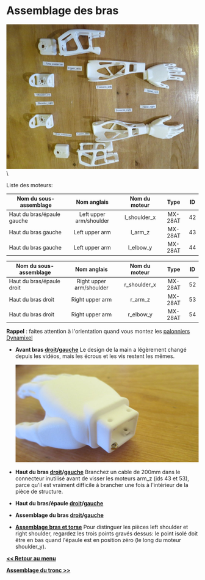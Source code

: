 # Assemblage des bras

![image](../img/parts_arms.JPG)\


Liste des moteurs:

| Nom du sous-assemblage   | Nom anglais    	|  Nom du moteur|   Type  	| ID 	|
|------------------------- | :--------:	|:------------:	|:-------:	|:--:	|
| Haut du bras/épaule gauche|  Left upper arm/shoulder  | l\_shoulder\_x | MX-28AT 	| 42 	|
| Haut du bras gauche          	| Left upper arm|  l\_arm\_z  	| MX-28AT 	| 43 	|
| Haut du bras gauche      	| Left upper arm| l\_elbow\_y 	| MX-28AT 	| 44 	|


| Nom du sous-assemblage       	| Nom anglais    	|  Nom du moteur|   Type  	| ID 	|
|--------------------------| :--------:	|:--------------:|:-------:|:--:|
| Haut du bras/épaule droit |Right upper arm/shoulder|  r\_shoulder\_x | MX-28AT | 52 |
| Haut du bras droit          | Right upper arm|    r\_arm\_z   | MX-28AT | 53 |
| Haut du bras droit          | Right upper arm|   r\_elbow\_y  | MX-28AT | 54 |

**Rappel** : faites attention à l'orientation quand vous montez les [palonniers Dynamixel](materiel_dynamixel.md)


-   **Avant bras [droit](https://github.com/poppy-project/Poppy-basic-arms/blob/master/doc/subassemblies/right_forearm_assembly_instructions.md)/[gauche](https://github.com/poppy-project/Poppy-basic-arms/blob/master/doc/subassemblies/left_forearm_assembly_instructions.md)** Le design de la main a légèrement changé depuis les vidéos, mais les écrous et les vis restent les mêmes.

    ![image](../img/hand_nut.JPG)

-   **Haut du bras [droit](https://github.com/poppy-project/Poppy-basic-arms/blob/master/doc/subassemblies/right_upper_arm_assembly.md)/[gauche](https://github.com/poppy-project/Poppy-basic-arms/blob/master/doc/subassemblies/left_upper_arm_assembly.md)**  Branchez un cable de 200mm dans le connecteur inutilisé avant de visser les moteurs arm\_z (ids 43 et 53), parce qu'il est vraiment difficile à brancher une fois à l'intérieur de la pièce de structure.

-   **Haut du bras/épaule [droit](https://github.com/poppy-project/Poppy-basic-arms/blob/master/doc/subassemblies/right_upper_arm_shoulder_assembly.md)/[gauche](https://github.com/poppy-project/Poppy-basic-arms/blob/master/doc/subassemblies/left_upper_arm_shoulder_assembly.md)**

-   **Assemblage du bras [droit](https://github.com/poppy-project/Poppy-basic-arms/blob/master/doc/right_arm_assembly_instructions.md)/[gauche](https://github.com/poppy-project/Poppy-basic-arms/blob/master/doc/left_arm_assembly_instructions.md)**

-   **[Assemblage bras et torse](https://github.com/poppy-project/poppy-humanoid/blob/master/hardware/doc/Poppy_Humanoid_assembly_instructions.md)**
     Pour distinguer les pièces left shoulder et right shoulder, regardez les trois points gravés dessus: le point isolé doit être en bas quand l'épaule est en position zéro (le long du moteur shoulder\_y).


[**<< Retour au menu**](guideAssemblage.md)

[**Assemblage du tronc >>**](assemblage_tronc.md)
